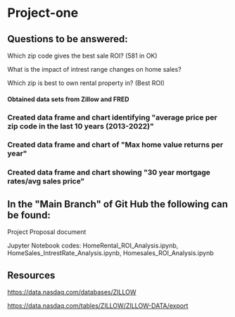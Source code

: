 # Project-one

## Questions to be answered: 

Which zip code gives the best sale ROI? (581 in OK) 

What is the impact of intrest range changes on home sales?

Which zip is best to own rental property in? (Best ROI)

#### Obtained data sets from Zillow and FRED

### Created data frame and chart identifying "average price per zip code in the last 10 years (2013-2022)"

### Created data frame and chart of "Max home value returns per year"

### Created data frame and chart showing "30 year mortgage rates/avg sales price"

## In the "Main Branch" of Git Hub the following can be found:

Project Proposal document

Jupyter Notebook codes: HomeRental_ROI_Analysis.ipynb, HomeSales_IntrestRate_Analysis.ipynb, Homesales_ROI_Analysis.ipynb

## Resources

https://data.nasdaq.com/databases/ZILLOW

https://data.nasdaq.com/tables/ZILLOW/ZILLOW-DATA/export
